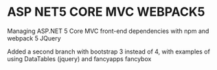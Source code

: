 # ASP NET5 CORE MVC WEBPACK5
Managing ASP.NET 5 Core MVC front-end dependencies with npm and webpack 5
JQuery

Added a second branch with bootstrap 3 instead of 4, with examples of using DataTables (jquery) and fancyapps fancybox
